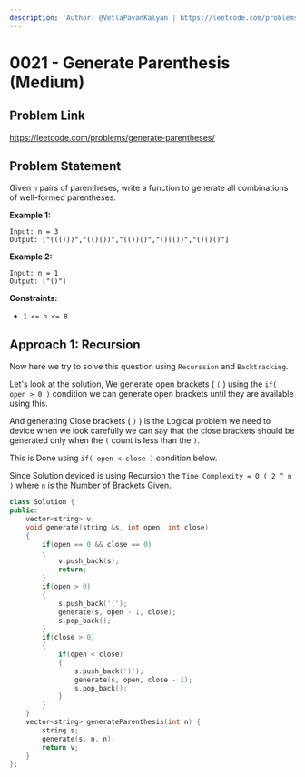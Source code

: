 ```yaml
---
description: 'Author: @VetlaPavanKalyan | https://leetcode.com/problems/generate-parentheses/'
---
```


# 0021 - Generate Parenthesis (Medium)

## Problem Link

https://leetcode.com/problems/generate-parentheses/

## Problem Statement

Given `n` pairs of parentheses, write a function to generate all combinations of well-formed parentheses.

**Example 1:**

```
Input: n = 3
Output: ["((()))","(()())","(())()","()(())","()()()"]
```

**Example 2:**

```
Input: n = 1
Output: ["()"]
```

**Constraints:**

- `1 <= n <= 8`

## Approach 1: Recursion

Now here we try to solve this question using `Recurssion` and `Backtracking`.

Let's look at the solution, We generate open brackets ( `(` ) using the `if( open > 0 )` condition we can generate open brackets until they are available using this.

And generating Close brackets ( `)` ) is the Logical problem we need to device when we look carefully we can say that the close brackets should be generated only when the `(` count is less than the `)`.

This is Done using `if( open < close )` condition below.

Since Solution deviced is using Recursion the `Time Complexity = O ( 2 ^ n )` where `n` is the Number of Brackets Given.

<Tabs>
<TabItem value="cpp" label="C++">
<SolutionAuthor name="@VetlaPavanKalyan"/>

```cpp
class Solution {
public:
    vector<string> v;
    void generate(string &s, int open, int close)
    {
        if(open == 0 && close == 0)
        {
            v.push_back(s);
            return;
        }
        if(open > 0)
        {
            s.push_back('(');
            generate(s, open - 1, close);
            s.pop_back();
        }
        if(close > 0)
        {
            if(open < close)
            {
                s.push_back(')');
                generate(s, open, close - 1);
                s.pop_back();
            }
        }
    }
    vector<string> generateParenthesis(int n) {
        string s;
        generate(s, n, n);
        return v;
    }
};
```
</TabItem>
</Tabs>


